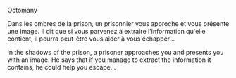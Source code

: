 Octomany

Dans les ombres de la prison, un prisonnier vous approche et vous présente une image. Il dit que si vous parvenez à extraire l'information qu'elle contient, il pourra peut-être vous aider à vous échapper...

In the shadows of the prison, a prisoner approaches you and presents you with an image. He says that if you manage to extract the information it contains, he could help you escape...
